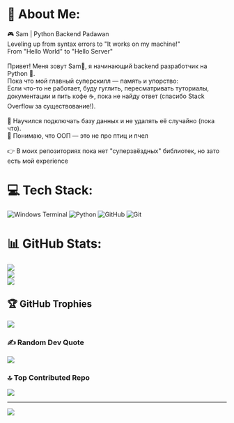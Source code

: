 # 💫 About Me:
🎮 Sam | Python Backend Padawan<br>Leveling up from syntax errors to "It works on my machine!"<br>From "Hello World" to "Hello Server" <br><br>Привет! Меня зовут Sam👨, я начинающий backend разработчик на Python 🐍. <br>Пока что мой главный суперскилл — память и упорство: <br>Если что-то не работает, буду гуглить, пересматривать туториалы, документации и пить кофе ☕️, пока не найду ответ (спасибо Stack Overflow за существование!).<br><br>🔧 Научился подключать базу данных и не удалять её случайно (пока что).<br>🔧 Понимаю, что ООП — это не про птиц и пчел<br><br>👉 В моих репозиториях пока нет "суперзвёздных" библиотек, но зато есть мой experience


# 💻 Tech Stack:
![Windows Terminal](https://img.shields.io/badge/Windows%20Terminal-%234D4D4D.svg?style=for-the-badge&logo=windows-terminal&logoColor=white) ![Python](https://img.shields.io/badge/python-3670A0?style=for-the-badge&logo=python&logoColor=ffdd54) ![GitHub](https://img.shields.io/badge/github-%23121011.svg?style=for-the-badge&logo=github&logoColor=white) ![Git](https://img.shields.io/badge/git-%23F05033.svg?style=for-the-badge&logo=git&logoColor=white)
# 📊 GitHub Stats:
![](https://github-readme-stats.vercel.app/api?username=XaL9vA&theme=tokyonight&hide_border=false&include_all_commits=true&count_private=false)<br/>
![](https://github-readme-streak-stats.herokuapp.com/?user=XaL9vA&theme=tokyonight&hide_border=false)<br/>
![](https://github-readme-stats.vercel.app/api/top-langs/?username=XaL9vA&theme=tokyonight&hide_border=false&include_all_commits=true&count_private=false&layout=compact)

## 🏆 GitHub Trophies
![](https://github-profile-trophy.vercel.app/?username=XaL9vA&theme=monokai&no-frame=true&no-bg=false&margin-w=4)

### ✍️ Random Dev Quote
![](https://quotes-github-readme.vercel.app/api?type=horizontal&theme=radical)

### 🔝 Top Contributed Repo
![](https://github-contributor-stats.vercel.app/api?username=XaL9vA&limit=5&theme=radical&combine_all_yearly_contributions=true)

---
[![](https://visitcount.itsvg.in/api?id=XaL9vA&icon=2&color=0)](https://visitcount.itsvg.in)

<!-- Proudly created with GPRM ( https://gprm.itsvg.in ) -->
